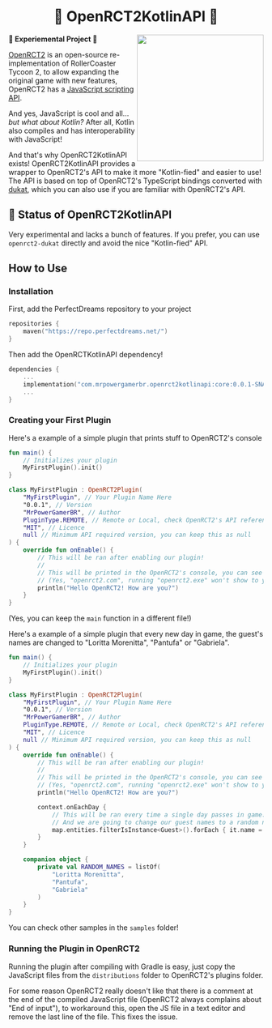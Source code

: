<h1 align="center">🎢 OpenRCT2KotlinAPI 🎢</h1>
<img height="250" src="https://emojipedia-us.s3.dualstack.us-west-1.amazonaws.com/thumbs/320/twitter/281/roller-coaster_1f3a2.png" align="right">

**🚧 Experiemental Project 🚧**

[OpenRCT2](https://openrct2.org/) is an open-source re-implementation of RollerCoaster Tycoon 2, to allow expanding the original game with new features, OpenRCT2 has a [JavaScript scripting API](https://github.com/OpenRCT2/OpenRCT2/blob/develop/distribution/scripting.md).

And yes, JavaScript is cool and all... *but what about Kotlin?* After all, Kotlin also compiles and has interoperability with JavaScript!

And that's why OpenRCT2KotlinAPI exists! OpenRCT2KotlinAPI provides a wrapper to OpenRCT2's API to make it more "Kotlin-fied" and easier to use! The API is based on top of OpenRCT2's TypeScript bindings converted with [dukat](https://github.com/Kotlin/dukat), which you can also use if you are familiar with OpenRCT2's API.

## 🚧 Status of OpenRCT2KotlinAPI

Very experimental and lacks a bunch of features. If you prefer, you can use `openrct2-dukat` directly and avoid the nice "Kotlin-fied" API.

## How to Use


### Installation

First, add the PerfectDreams repository to your project

```kotlin
repositories {
    maven("https://repo.perfectdreams.net/")
}
```

Then add the OpenRCTKotlinAPI dependency!

```kotlin
dependencies {
    ...
    implementation("com.mrpowergamerbr.openrct2kotlinapi:core:0.0.1-SNAPSHOT")
    ...
}
```

### Creating your First Plugin

Here's a example of a simple plugin that prints stuff to OpenRCT2's console

```kotlin
fun main() {
	// Initializes your plugin
	MyFirstPlugin().init()
}

class MyFirstPlugin : OpenRCT2Plugin(
	"MyFirstPlugin", // Your Plugin Name Here
	"0.0.1", // Version
	"MrPowerGamerBR", // Author
	PluginType.REMOTE, // Remote or Local, check OpenRCT2's API reference to understand the difference!
	"MIT", // Licence
	null // Minimum API required version, you can keep this as null
) {
	override fun onEnable() {
		// This will be ran after enabling our plugin!
		//
		// This will be printed in the OpenRCT2's console, you can see the console by running "openrct2.com" with Command Prompt or PowerShell
		// (Yes, "openrct2.com", running "openrct2.exe" won't show to you the console!)
		println("Hello OpenRCT2! How are you?")
	}
}
```

(Yes, you can keep the `main` function in a different file!)

Here's a example of a simple plugin that every new day in game, the guest's names are changed to "Loritta Morenitta", "Pantufa" or "Gabriela".

```kotlin
fun main() {
	// Initializes your plugin
	MyFirstPlugin().init()
}

class MyFirstPlugin : OpenRCT2Plugin(
	"MyFirstPlugin", // Your Plugin Name Here
	"0.0.1", // Version
	"MrPowerGamerBR", // Author
	PluginType.REMOTE, // Remote or Local, check OpenRCT2's API reference to understand the difference!
	"MIT", // Licence
	null // Minimum API required version, you can keep this as null
) {
	override fun onEnable() {
		// This will be ran after enabling our plugin!
		//
		// This will be printed in the OpenRCT2's console, you can see the console by running "openrct2.com" with Command Prompt or PowerShell
		// (Yes, "openrct2.com", running "openrct2.exe" won't show to you the console!)
		println("Hello OpenRCT2! How are you?")

		context.onEachDay {
			// This will be ran every time a single day passes in game...
			// And we are going to change our guest names to a random name from the "RANDOM_NAMES" list
			map.entities.filterIsInstance<Guest>().forEach { it.name = RANDOM_NAMES.random()  }
		}
	}

	companion object {
		private val RANDOM_NAMES = listOf(
			"Loritta Morenitta",
			"Pantufa",
			"Gabriela"
		)
	}
}
```

You can check other samples in the `samples` folder!

### Running the Plugin in OpenRCT2
Running the plugin after compiling with Gradle is easy, just copy the JavaScript files from the `distributions` folder to OpenRCT2's plugins folder.

For some reason OpenRCT2 really doesn't like that there is a comment at the end of the compiled JavaScript file (OpenRCT2 always complains about "End of input"), to workaround this, open the JS file in a text editor and remove the last line of the file. This fixes the issue.



